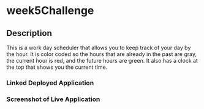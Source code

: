 # week5Challenge
## Description
This is a work day scheduler that allows you to keep track of your day by the hour.  It is color coded so the hours that are already in the past are gray, the current hour is red, and the future hours are green.  It also has a clock at the top that shows you the current time.
### Linked Deployed Application

### Screenshot of Live Application

